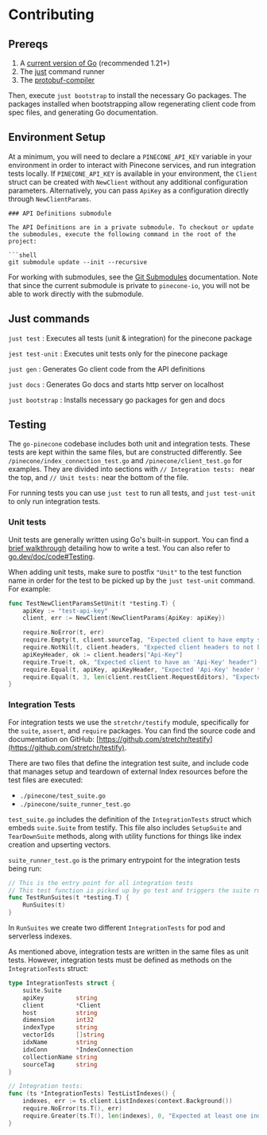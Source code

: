 # Contributing

## Prereqs

1. A [current version of Go](https://go.dev/doc/install) (recommended 1.21+)
2. The [just](https://github.com/casey/just?tab=readme-ov-file#installation) command runner
3. The [protobuf-compiler](https://grpc.io/docs/protoc-installation/)

Then, execute `just bootstrap` to install the necessary Go packages. The packages installed when bootstrapping allow regenerating client code from spec files, and generating Go documentation.

## Environment Setup

At a minimum, you will need to declare a `PINECONE_API_KEY` variable in your environment in order to interact with Pinecone services, and run integration tests locally. If `PINECONE_API_KEY` is available in your environment, the `Client` struct can be created with `NewClient` without any additional configuration parameters. Alternatively, you can pass `ApiKey` as a configuration directly through `NewClientParams`.

````shell
### API Definitions submodule

The API Definitions are in a private submodule. To checkout or update the submodules, execute the following command in the root of the project:

```shell
git submodule update --init --recursive
````

For working with submodules, see the [Git Submodules](https://git-scm.com/book/en/v2/Git-Tools-Submodules)
documentation. Note that since the current submodule is private to `pinecone-io`, you will not be able to work directly
with the submodule.

## Just commands

`just test` : Executes all tests (unit & integration) for the pinecone package

`jest test-unit` : Executes unit tests only for the pinecone package

`just gen` : Generates Go client code from the API definitions

`just docs` : Generates Go docs and starts http server on localhost

`just bootstrap` : Installs necessary go packages for gen and docs

## Testing

The `go-pinecone` codebase includes both unit and integration tests. These tests are kept within the same files, but are
constructed differently. See `/pinecone/index_connection_test.go` and `/pinecone/client_test.go` for examples. They are divided into sections with `// Integration tests: ` near the top, and `// Unit tests:` near the bottom of the file.

For running tests you can use `just test` to run all tests, and `just test-unit` to only run integration tests.

### Unit tests

Unit tests are generally written using Go's built-in support. You can find a [brief walkthrough](https://go.dev/doc/tutorial/add-a-test) detailing how to write a test. You can also refer to [go.dev/doc/code#Testing](https://go.dev/doc/code#Testing).

When adding unit tests, make sure to postfix `"Unit"` to the test function name in order for the test to be picked up by the `just test-unit` command. For example:

```Go
func TestNewClientParamsSetUnit(t *testing.T) {
	apiKey := "test-api-key"
	client, err := NewClient(NewClientParams{ApiKey: apiKey})

	require.NoError(t, err)
	require.Empty(t, client.sourceTag, "Expected client to have empty sourceTag")
	require.NotNil(t, client.headers, "Expected client headers to not be nil")
	apiKeyHeader, ok := client.headers["Api-Key"]
	require.True(t, ok, "Expected client to have an 'Api-Key' header")
	require.Equal(t, apiKey, apiKeyHeader, "Expected 'Api-Key' header to match provided ApiKey")
	require.Equal(t, 3, len(client.restClient.RequestEditors), "Expected client to have correct number of request editors")
}
```

### Integration Tests

For integration tests we use the `stretchr/testify` module, specifically for the `suite`, `assert`, and `require` packages. You can find the source code and documentation on GitHub: [https://github.com/stretchr/testify](https://github.com/stretchr/testify).

There are two files that define the integration test suite, and include code that manages setup and teardown of external Index resources before the test files are executed:

- `./pinecone/test_suite.go`
- `./pinecone/suite_runner_test.go`

`test_suite.go` includes the definition of the `IntegrationTests` struct which embeds `suite.Suite` from testify. This file also includes `SetupSuite` and `TearDownSuite` methods, along with utility functions for things like index creation and upserting vectors.

`suite_runner_test.go` is the primary entrypoint for the integration tests being run:

```Go
// This is the entry point for all integration tests
// This test function is picked up by go test and triggers the suite runs
func TestRunSuites(t *testing.T) {
	RunSuites(t)
}
```

In `RunSuites` we create two different `IntegrationTests` for pod and serverless indexes.

As mentioned above, integration tests are written in the same files as unit tests. However, integration tests must be defined as methods on the `IntegrationTests` struct:

```Go
type IntegrationTests struct {
	suite.Suite
	apiKey         string
	client         *Client
	host           string
	dimension      int32
	indexType      string
	vectorIds      []string
	idxName        string
	idxConn        *IndexConnection
	collectionName string
	sourceTag      string
}

// Integration tests:
func (ts *IntegrationTests) TestListIndexes() {
	indexes, err := ts.client.ListIndexes(context.Background())
	require.NoError(ts.T(), err)
	require.Greater(ts.T(), len(indexes), 0, "Expected at least one index to exist")
}
```
